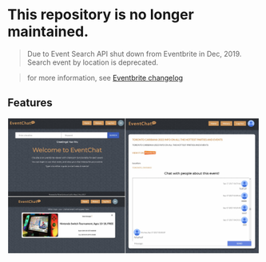 # This repository is no longer maintained.

> Due to Event Search API shut down from Eventbrite in Dec, 2019. Search event by location is deprecated.

> for more information, see [Eventbrite changelog](https://www.eventbrite.com/platform/docs/changelog)


## Features
![](https://github.com/haooowu/EventChat/blob/master/screenShots.png)
